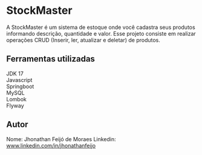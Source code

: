# StockMaster

A StockMaster é um sistema de estoque onde você cadastra seus produtos informando descrição, quantidade e valor.
Esse projeto consiste em realizar operações CRUD (Inserir, ler, atualizar e deletar) de produtos.

## Ferramentas utilizadas

JDK 17 <br/>
Javascript <br/>
Springboot<br/>
MySQL<br/>
Lombok<br/>
Flyway<br/>

## Autor
Nome: Jhonathan Feijó de Moraes
Linkedin: www.linkedin.com/in/jhonathanfeijo

